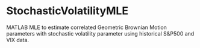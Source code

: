 # StochasticVolatilityMLE
MATLAB MLE to estimate correlated Geometric Brownian Motion parameters with stochastic volatility parameter using historical S&amp;P500 and VIX data.
